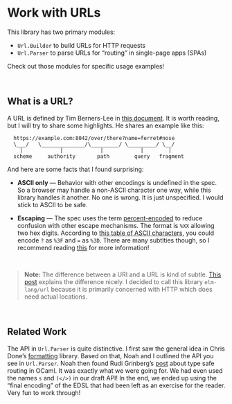 # Work with URLs

This library has two primary modules:

  - `Url.Builder` to build URLs for HTTP requests
  - `Url.Parser` to parse URLs for “routing” in single-page apps (SPAs)

Check out those modules for specific usage examples!

<br>

## What is a URL?

A URL is defined by Tim Berners-Lee in [this document](https://tools.ietf.org/html/rfc3986). It is worth reading, but I will try to share some highlights. He shares an example like this:

```
  https://example.com:8042/over/there?name=ferret#nose
  \___/   \______________/\_________/ \_________/ \__/
    |            |            |            |        |
  scheme     authority       path        query   fragment
```

And here are some facts that I found surprising:

  - **ASCII only** &mdash; Behavior with other encodings is undefined in the spec. So a browser may handle a non-ASCII character one way, while this library handles it another. No one is wrong. It is just unspecified. I would stick to ASCII to be safe.

  - **Escaping** &mdash; The spec uses the term [percent-encoded](https://tools.ietf.org/html/rfc3986#section-2.1) to reduce confusion with other escape mechanisms. The format is `%XX` allowing two hex digits. According to [this table of ASCII characters](http://ascii.cl/), you could encode `?` as `%3F` and `=` as `%3D`. There are many subtlties though, so I recommend reading [this](https://en.wikipedia.org/wiki/Percent-encoding) for more information!

<br>

> **Note:** The difference between a URI and a URL is kind of subtle. [This post](https://danielmiessler.com/study/url-uri/) explains the difference nicely. I decided to call this library `elm-lang/url` because it is primarily concerned with HTTP which does need actual locations.

<br>

## Related Work

The API in `Url.Parser` is quite distinctive. I first saw the general idea in Chris Done&rsquo;s [formatting][] library. Based on that, Noah and I outlined the API you see in `Url.Parser`. Noah then found Rudi Grinberg&rsquo;s [post][] about type safe routing in OCaml. It was exactly what we were going for. We had even used the names `s` and `(</>)` in our draft API! In the end, we ended up using the “final encoding” of the EDSL that had been left as an exercise for the reader. Very fun to work through!

[formatting]: http://chrisdone.com/posts/formatting
[post]: http://rgrinberg.com/posts/primitive-type-safe-routing/
